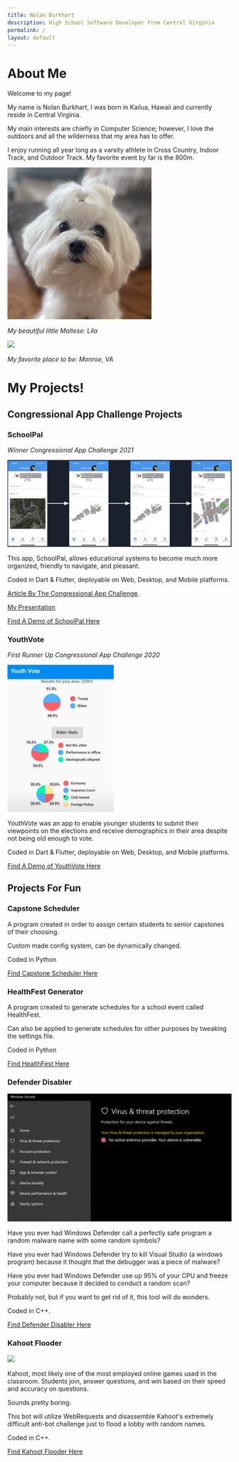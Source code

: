```yaml
---
title: Nolan Burkhart
description: High School Software Developer From Central Virginia
permalink: /
layout: default
---
```


# About Me

Welcome to my page!

My name is Nolan Burkhart, I was born in Kailua, Hawaii and currently reside in Central Virginia.

My main interests are chiefly in Computer Science; however, I love the outdoors and all the wilderness that my area has to offer.

I enjoy running all year long as a varsity athlete in Cross Country, Indoor Track, and Outdoor Track. My favorite event by far is the 800m.

![](assets/avatar.png)

*My beautiful little Maltese: Lila*

![](assets/monroe.png)

*My favorite place to be: Monroe, VA*

# My Projects!

## Congressional App Challenge Projects

### SchoolPal

_Winner Congressional App Challenge 2021_

![](assets/schoolpal.png)

This app, SchoolPal, allows educational systems to become much more organized, friendly to navigate, and pleasant.

Coded in Dart & Flutter, deployable on Web, Desktop, and Mobile platforms.

[Article By The Congressional App Challenge](https://www.congressionalappchallenge.us/21-va05/).

[My Presentation](https://docs.google.com/presentation/d/1sevhPjEQWof7EyxrqswjHtxuZXAP429QcgZcYp8TTrU/edit?usp=sharing)

[Find A Demo of SchoolPal Here](./schoolpal/)

### YouthVote

_First Runner Up Congressional App Challenge 2020_

![](assets/youthvote.png)

YouthVote was an app to enable younger students to submit their viewpoints on the elections and receive demographics in their area despite not being old enough to vote.

Coded in Dart & Flutter, deployable on Web, Desktop, and Mobile platforms.

[Find A Demo of YouthVote Here](https://youtu.be/uEWoq-CH4II)

## Projects For Fun

### Capstone Scheduler

A program created in order to assign certain students to senior capstones of their choosing.

Custom made config system, can be dynamically changed.

Coded in Python

[Find Capstone Scheduler Here](https://github.com/Nolan-Burkhart/CapstoneScheduler)

### HealthFest Generator

A program created to generate schedules for a school event called HealthFest.

Can also be applied to generate schedules for other purposes by tweaking the settings file.

Coded in Python

[Find HealthFest Here](https://github.com/Nolan-Burkhart/HealthFest-Generator)

### Defender Disabler

![](https://github.com/Nolan-Burkhart/defender-disabler/raw/master/media.PNG)

Have you ever had Windows Defender call a perfectly safe program a random malware name with some random symbols?

Have you ever had Windows Defender try to kill Visual Studio (a windows program) because it thought that the debugger was a piece of malware?

Have you ever had Windows Defender use up 95% of your CPU and freeze your computer because it decided to conduct a random scan?

Probably not, but if you want to get rid of it, this tool will do wonders.

Coded in C++.

[Find Defender Disabler Here](https://github.com/Nolan-Burkhart/defender-disabler)

### Kahoot Flooder

![](https://camo.githubusercontent.com/52f905242b9a737833225ae7b821664ac79676c2280b6e4049dcdca9cd4b69e4/68747470733a2f2f63646e2e646973636f72646170702e636f6d2f6174746163686d656e74732f3832383638353335323238313034373039312f3834323431333038313838373337353339302f436170747572652e504e47)

Kahoot, most likely one of the most employed online games used in the classroom. Students join, answer questions, and win based on their speed and accuracy on questions.

Sounds pretty boring.

This bot will utilize WebRequests and disassemble Kahoot's extremely difficult anti-bot challenge just to flood a lobby with random names.

Coded in C++.

[Find Kahoot Flooder Here](https://github.com/Nolan-Burkhart/kahoot-project)
